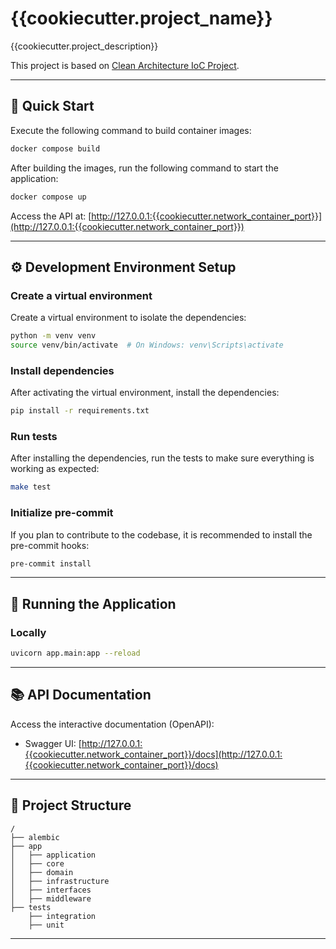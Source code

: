 # {{cookiecutter.project_name}}

{{cookiecutter.project_description}}

This project is based on [Clean Architecture IoC Project](https://bsantanna.github.io/cleanarch-ioc-pypackage/).

---

## 🚀 Quick Start

Execute the following command to build container images:

```bash
docker compose build
```

After building the images, run the following command to start the application:

```bash
docker compose up
```

Access the API at: [http://127.0.0.1:{{cookiecutter.network_container_port}}](http://127.0.0.1:{{cookiecutter.network_container_port}})

---

## ⚙️ Development Environment Setup

### Create a virtual environment

Create a virtual environment to isolate the dependencies:

```bash
python -m venv venv
source venv/bin/activate  # On Windows: venv\Scripts\activate
```

### Install dependencies

After activating the virtual environment, install the dependencies:

```bash
pip install -r requirements.txt
```

### Run tests

After installing the dependencies, run the tests to make sure everything is working as expected:

```bash
make test
```

### Initialize pre-commit

If you plan to contribute to the codebase, it is recommended to install the pre-commit hooks:

```bash
pre-commit install
```

---

## 🏃 Running the Application

### Locally

```bash
uvicorn app.main:app --reload
```

---

## 📚 API Documentation

Access the interactive documentation (OpenAPI):

- Swagger UI: [http://127.0.0.1:{{cookiecutter.network_container_port}}/docs](http://127.0.0.1:{{cookiecutter.network_container_port}}/docs)

---

## 📂 Project Structure

```plaintext
/
├── alembic
├── app
│   ├── application
│   ├── core
│   ├── domain
│   ├── infrastructure
│   ├── interfaces
│   ├── middleware
├── tests
    ├── integration
    ├── unit
```

---
